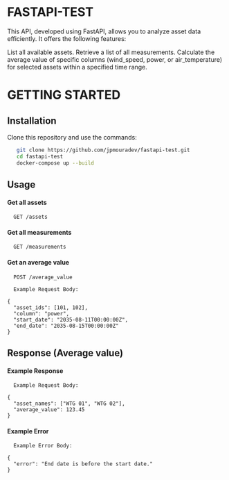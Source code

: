 # FASTAPI-TEST

This API, developed using FastAPI, allows you to analyze asset data efficiently. It offers the following features:

List all available assets.
Retrieve a list of all measurements.
Calculate the average value of specific columns (wind_speed, power, or air_temperature) for selected assets within a specified time range.

# GETTING STARTED


## Installation

Clone this repository and use the commands:

```bash
   git clone https://github.com/jpmouradev/fastapi-test.git
   cd fastapi-test
   docker-compose up --build
```
    
## Usage

#### Get all assets

```http
  GET /assets
```

#### Get all measurements

```http
  GET /measurements
```


#### Get an average value

```http
  POST /average_value

  Example Request Body:

{
  "asset_ids": [101, 102],
  "column": "power",
  "start_date": "2035-08-11T00:00:00Z",
  "end_date": "2035-08-15T00:00:00Z"
}
```


## Response (Average value)

#### Example Response

```http
  Example Request Body:

{
  "asset_names": ["WTG 01", "WTG 02"],
  "average_value": 123.45
}
```

#### Example Error

```http
  Example Error Body:

{
  "error": "End date is before the start date."
}
```
